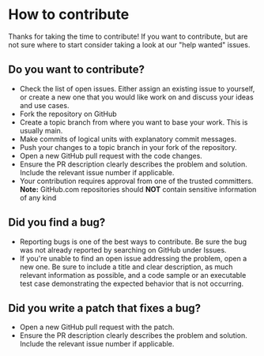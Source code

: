 # How to contribute

Thanks for taking the time to contribute! If you want to contribute, but are not sure where to start consider taking a look at our "help wanted" issues.

## Do you want to contribute?
- Check the list of open issues. Either assign an existing issue to yourself, or create a new one that you would like work on and discuss your ideas and use cases.
- Fork the repository on GitHub
- Create a topic branch from where you want to base your work. This is usually main.
- Make commits of logical units with explanatory commit messages.
- Push your changes to a topic branch in your fork of the repository.
- Open a new GitHub pull request with the code changes.
- Ensure the PR description clearly describes the problem and solution. Include the relevant issue number if applicable.
- Your contribution requires approval from one of the trusted committers.
**Note:** GitHub.com repositories should **NOT** contain sensitive information of any kind

## Did you find a bug?
- Reporting bugs is one of the best ways to contribute. Be sure the bug was not already reported by searching on GitHub under Issues.
- If you're unable to find an open issue addressing the problem, open a new one. Be sure to include a title and clear description, as much relevant information as possible, and a code sample or an executable test case demonstrating the expected behavior that is not occurring.

## Did you write a patch that fixes a bug?
- Open a new GitHub pull request with the patch.
- Ensure the PR description clearly describes the problem and solution. Include the relevant issue number if applicable.
